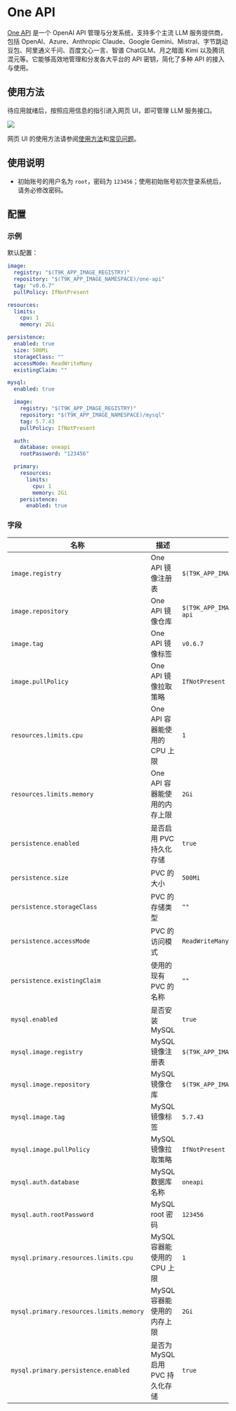 # One API

[One API](https://github.com/songquanpeng/one-api) 是一个 OpenAI API 管理与分发系统，支持多个主流 LLM 服务提供商，包括 OpenAI、Azure、Anthropic Claude、Google Gemini、Mistral、字节跳动豆包、阿里通义千问、百度文心一言、智谱 ChatGLM、月之暗面 Kimi 以及腾讯混元等。它能够高效地管理和分发各大平台的 API 密钥，简化了多种 API 的接入与使用。

## 使用方法

待应用就绪后，按照应用信息的指引进入网页 UI，即可管理 LLM 服务接口。

![](https://s2.loli.net/2024/11/14/xHFp4jAlfY6CIzy.png)

网页 UI 的使用方法请参阅[使用方法](https://github.com/songquanpeng/one-api?tab=readme-ov-file#%E4%BD%BF%E7%94%A8%E6%96%B9%E6%B3%95)和[常见问题](https://github.com/songquanpeng/one-api?tab=readme-ov-file#%E5%B8%B8%E8%A7%81%E9%97%AE%E9%A2%98)。

## 使用说明

* 初始账号的用户名为 `root`，密码为 `123456`；使用初始账号初次登录系统后，请务必修改密码。

## 配置

### 示例

默认配置：

```yaml
image:
  registry: "$(T9K_APP_IMAGE_REGISTRY)"
  repository: "$(T9K_APP_IMAGE_NAMESPACE)/one-api"
  tag: "v0.6.7"
  pullPolicy: IfNotPresent

resources:
  limits:
    cpu: 1
    memory: 2Gi

persistence:
  enabled: true
  size: 500Mi
  storageClass: ""
  accessMode: ReadWriteMany
  existingClaim: ""

mysql:
  enabled: true

  image:
    registry: "$(T9K_APP_IMAGE_REGISTRY)"
    repository: "$(T9K_APP_IMAGE_NAMESPACE)/mysql"
    tag: 5.7.43
    pullPolicy: IfNotPresent

  auth:
    database: oneapi
    rootPassword: "123456"

  primary:
    resources:
      limits:
        cpu: 1
        memory: 2Gi
    persistence:
      enabled: true
```

### 字段

| 名称                                | 描述                                                | 值                                        |
|-----------------------------------|-----------------------------------------------------|------------------------------------------|
| `image.registry`                  | One API 镜像注册表                                   | `$(T9K_APP_IMAGE_REGISTRY)`              |
| `image.repository`                | One API 镜像仓库                                     | `$(T9K_APP_IMAGE_NAMESPACE)/one-api`     |
| `image.tag`                      | One API 镜像标签                                     | `v0.6.7`                                 |
| `image.pullPolicy`               | One API 镜像拉取策略                                  | `IfNotPresent`                           |
| `resources.limits.cpu`           | One API 容器能使用的 CPU 上限                         | `1`                                      |
| `resources.limits.memory`        | One API 容器能使用的内存上限                          | `2Gi`                                    |
| `persistence.enabled`            | 是否启用 PVC 持久化存储                               | `true`                                   |
| `persistence.size`               | PVC 的大小                                           | `500Mi`                                  |
| `persistence.storageClass`       | PVC 的存储类型                                       | `""`                                     |
| `persistence.accessMode`         | PVC 的访问模式                                       | `ReadWriteMany`                          |
| `persistence.existingClaim`      | 使用的现有 PVC 的名称                                 | `""`                                     |
| `mysql.enabled`                  | 是否安装 MySQL                                       | `true`                                   |
| `mysql.image.registry`           | MySQL 镜像注册表                                     | `$(T9K_APP_IMAGE_REGISTRY)`              |
| `mysql.image.repository`         | MySQL 镜像仓库                                       | `$(T9K_APP_IMAGE_NAMESPACE)/mysql`       |
| `mysql.image.tag`               | MySQL 镜像标签                                       | `5.7.43`                                 |
| `mysql.image.pullPolicy`        | MySQL 镜像拉取策略                                    | `IfNotPresent`                           |
| `mysql.auth.database`           | MySQL 数据库名称                                     | `oneapi`                                 |
| `mysql.auth.rootPassword`       | MySQL root 密码                                     | `123456`                                 |
| `mysql.primary.resources.limits.cpu` | MySQL 容器能使用的 CPU 上限                       | `1`                                      |
| `mysql.primary.resources.limits.memory` | MySQL 容器能使用的内存上限                     | `2Gi`                                    |
| `mysql.primary.persistence.enabled` | 是否为 MySQL 启用 PVC 持久化存储                    | `true`                                   |
